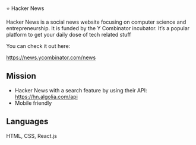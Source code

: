 ⭐️ Hacker News

Hacker News is a social news website focusing on computer science and entrepreneurship. It is funded by the Y Combinator incubator. It’s a popular platform to get your daily dose of tech related stuff


You can check it out here:

https://news.ycombinator.com/news


## Mission
- Hacker News with a search feature by using their API: https://hn.algolia.com/api
- Mobile friendly


## Languages
HTML, CSS, React.js
